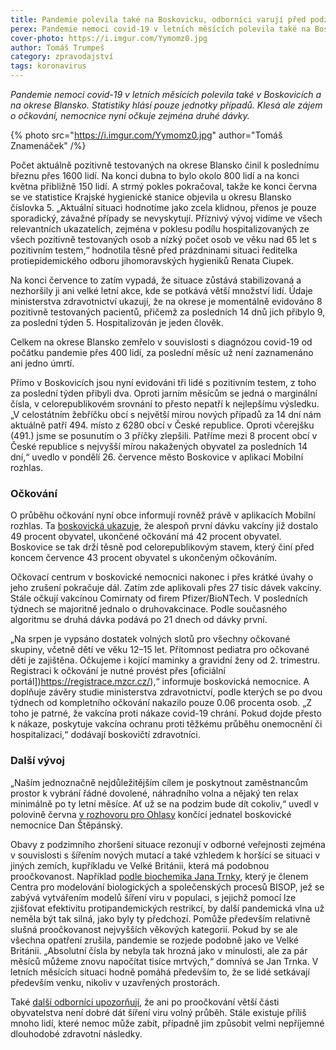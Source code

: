 ```yaml
---
title: Pandemie polevila také na Boskovicku, odborníci varují před podzimem
perex: Pandemie nemoci covid-19 v letních měsících polevila také na Boskovicku. Statistiky hlásí pouze jednotky případů. Klesá ale zájem o očkování, nemocnice nyní očkuje zejména druhé dávky.
cover-photo: https://i.imgur.com/Yymomz0.jpg
author: Tomáš Trumpeš
category: zpravodajství
tags: koronavirus
---
```


*Pandemie nemoci covid-19 v letních měsících polevila také v Boskovicích a na okrese Blansko. Statistiky hlásí pouze jednotky případů. Klesá ale zájem o očkování, nemocnice nyní očkuje zejména druhé dávky.*

{% photo src="https://i.imgur.com/Yymomz0.jpg" author="Tomáš Znamenáček" /%}

Počet aktuálně pozitivně testovaných na okrese Blansko činil k poslednímu březnu přes 1600 lidí. Na konci dubna to bylo okolo 800 lidí a na konci května přibližně 150 lidí. A strmý pokles pokračoval, takže ke konci června se ve statistice Krajské hygienické stanice objevila u okresu Blansko číslovka 5. „Aktuální situaci hodnotíme jako zcela klidnou, přenos je pouze sporadický, závažné případy se nevyskytují. Příznivý vývoj vidíme ve všech relevantních ukazatelích, zejména v poklesu podílu hospitalizovaných ze všech pozitivně testovaných osob a nízký počet osob ve věku nad 65 let s pozitivním testem,“ hodnotila těsně před prázdninami situaci ředitelka protiepidemického odboru jihomoravských hygieniků Renata Ciupek.

Na konci července to zatím vypadá, že situace zůstává stabilizovaná a nezhoršily ji ani velké letní akce, kde se potkává větší množství lidí. Údaje ministerstva zdravotnictví ukazují, že na okrese je momentálně evidováno 8 pozitivně testovaných pacientů, přičemž za posledních 14 dnů jich přibylo 9, za poslední týden 5. Hospitalizován je jeden člověk.

Celkem na okrese Blansko zemřelo v souvislosti s diagnózou covid-19 od počátku pandemie přes 400 lidí, za poslední měsíc už není zaznamenáno ani jedno úmrtí.

Přímo v Boskovicích jsou nyní evidováni tři lidé s pozitivním testem, z toho za poslední týden přibyli dva. Oproti jarním měsícům se jedná o marginální čísla, v celorepublikovém srovnání to přesto nepatří k nejlepšímu výsledku. „V celostátním žebříčku obcí s největší mírou nových případů za 14 dní nám aktuálně patří 494. místo z 6280 obcí v České republice. Oproti včerejšku (491.) jsme se posunutím o 3 příčky zlepšili. Patříme mezi 8 procent obcí v České republice s nejvyšší mírou nakažených obyvatel za posledních 14 dní,“ uvedlo v pondělí 26. července město Boskovice v aplikaci Mobilní rozhlas.

### Očkování

O průběhu očkování nyní obce informují rovněž právě v aplikacích Mobilní rozhlas. Ta [boskovická ukazuje](https://boskovice.mobilnirozhlas.cz/covid-report), že alespoň první dávku vakcíny již dostalo 49 procent obyvatel, ukončené očkování má 42 procent obyvatel. Boskovice se tak drží těsně pod celorepublikovým stavem, který činí před koncem července 43 procent obyvatel s ukončeným očkováním.

Očkovací centrum v boskovické nemocnici nakonec i přes krátké úvahy o jeho zrušení pokračuje dál. Zatím zde aplikovali přes 27 tisíc dávek vakcíny. Stále očkují vakcínou Comirnaty od firem Pfizer/BioNTech. V posledních týdnech se majoritně jednalo o druhovakcinace. Podle současného algoritmu se druhá dávka podává po 21 dnech od dávky první.

„Na srpen je vypsáno dostatek volných slotů pro všechny očkované skupiny, včetně dětí ve věku 12–15 let. Přítomnost pediatra pro očkované děti je zajištěna. Očkujeme i kojící maminky a gravidní ženy od 2. trimestru. Registraci k očkování je nutné provést přes [oficiální portál])https://registrace.mzcr.cz/),“ informuje boskovická nemocnice. A doplňuje závěry studie ministerstva zdravotnictví, podle kterých se po dvou týdnech od kompletního očkování nakazilo pouze 0.06 procenta osob. „Z toho je patrné, že vakcína proti nákaze covid-19 chrání. Pokud dojde přesto k nákaze, poskytuje vakcína ochranu proti těžkému průběhu onemocnění či hospitalizaci,“ dodávají boskovičtí zdravotníci.

### Další vývoj

„Naším jednoznačně nejdůležitějším cílem je poskytnout zaměstnancům prostor k vybrání řádné dovolené, náhradního volna a nějaký ten relax minimálně po ty letní měsíce. Ať už se na podzim bude dít cokoliv,“ uvedl v polovině června [v rozhovoru pro Ohlasy](https://ohlasy.info/clanky/2021/06/rozhovor-stepansky.html) končící jednatel boskovické nemocnice Dan Štěpánský.

Obavy z podzimního zhoršení situace rezonují v odborné veřejnosti zejména v souvislosti s šířením nových mutací a také vzhledem k horšící se situaci v jiných zemích, kupříkladu ve Velké Británii, která má podobnou proočkovanost. Například [podle biochemika Jana Trnky](https://a2larm.cz/2021/07/stadni-imunita-je-nejspis-nedosazitelna-lide-neziji-ve-stadech-rika-biochemik-trnka/), který je členem Centra pro modelování biologických a společenských procesů BISOP, jež se zabývá vytvářením modelů šíření viru v populaci, s jejichž pomocí lze zjišťovat efektivitu protipandemických restrikcí, by další pandemická vlna už neměla být tak silná, jako byly ty předchozí. Pomůže především relativně slušná proočkovanost nejvyšších věkových kategorií. Pokud by se ale všechna opatření zrušila, pandemie se rozjede podobně jako ve Velké Británii. „Absolutní čísla by nebyla tak hrozná jako v minulosti, ale za pár měsíců můžeme znovu napočítat tisíce mrtvých,“ domnívá se Jan Trnka. V letních měsících situaci hodně pomáhá především to, že se lidé setkávají především venku, nikoliv v uzavřených prostorách.

Také [další odborníci upozorňují](https://www.seznamzpravy.cz/clanek/promoreni-neni-cesta-muze-naopak-lidem-ublizit-varuji-odbornici-169951), že ani po proočkování větší části obyvatelstva není dobré dát šíření viru volný průběh. Stále existuje příliš mnoho lidí, které nemoc může zabít, případně jim způsobit velmi nepříjemné dlouhodobé zdravotní následky.
